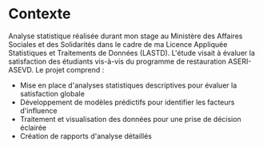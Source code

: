 # Contexte
Analyse statistique réalisée durant mon stage au Ministère des Affaires Sociales et des Solidarités dans le cadre de ma Licence Appliquée Statistiques et Traitements de Données (LASTD). L'étude visait à évaluer la satisfaction des étudiants vis-à-vis du programme de restauration ASERI-ASEVD. 
Le projet comprend :
- Mise en place d'analyses statistiques descriptives pour évaluer la satisfaction globale
- Développement de modèles prédictifs pour identifier les facteurs d'influence
- Traitement et visualisation des données pour une prise de décision éclairée
- Création de rapports d'analyse détaillés
